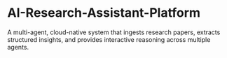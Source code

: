# AI-Research-Assistant-Platform
A multi-agent, cloud-native system that ingests research papers, extracts structured insights, and provides interactive reasoning across multiple agents.
